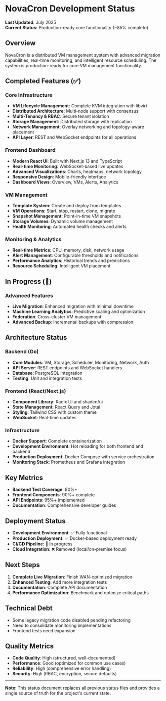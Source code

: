 # NovaCron Development Status

**Last Updated:** July 2025  
**Current Status:** Production-ready core functionality (~85% complete)

## Overview

NovaCron is a distributed VM management system with advanced migration capabilities, real-time monitoring, and intelligent resource scheduling. The system is production-ready for core VM management functionality.

## Completed Features (✅)

### Core Infrastructure
- **VM Lifecycle Management**: Complete KVM integration with libvirt
- **Distributed Architecture**: Multi-node support with consensus
- **Multi-Tenancy & RBAC**: Secure tenant isolation
- **Storage Management**: Distributed storage with replication
- **Network Management**: Overlay networking and topology-aware placement
- **API Layer**: REST and WebSocket endpoints for all operations

### Frontend Dashboard
- **Modern React UI**: Built with Next.js 13 and TypeScript
- **Real-time Monitoring**: WebSocket-based live updates
- **Advanced Visualizations**: Charts, heatmaps, network topology
- **Responsive Design**: Mobile-friendly interface
- **Dashboard Views**: Overview, VMs, Alerts, Analytics

### VM Management
- **Template System**: Create and deploy from templates
- **VM Operations**: Start, stop, restart, clone, migrate
- **Snapshot Management**: Point-in-time VM snapshots
- **Storage Volumes**: Dynamic volume management
- **Health Monitoring**: Automated health checks and alerts

### Monitoring & Analytics
- **Real-time Metrics**: CPU, memory, disk, network usage
- **Alert Management**: Configurable thresholds and notifications
- **Performance Analytics**: Historical trends and predictions
- **Resource Scheduling**: Intelligent VM placement

## In Progress (🔄)

### Advanced Features
- **Live Migration**: Enhanced migration with minimal downtime
- **Machine Learning Analytics**: Predictive scaling and optimization
- **Federation**: Cross-cluster VM management
- **Advanced Backup**: Incremental backups with compression

## Architecture Status

### Backend (Go)
- **Core Modules**: VM, Storage, Scheduler, Monitoring, Network, Auth
- **API Server**: REST endpoints and WebSocket handlers
- **Database**: PostgreSQL integration
- **Testing**: Unit and integration tests

### Frontend (React/Next.js)
- **Component Library**: Radix UI and shadcn/ui
- **State Management**: React Query and Jotai
- **Styling**: Tailwind CSS with custom theme
- **WebSocket**: Real-time updates

### Infrastructure
- **Docker Support**: Complete containerization
- **Development Environment**: Hot reloading for both frontend and backend
- **Production Deployment**: Docker Compose with service orchestration
- **Monitoring Stack**: Prometheus and Grafana integration

## Key Metrics

- **Backend Test Coverage**: 80%+
- **Frontend Components**: 90%+ complete
- **API Endpoints**: 95%+ implemented
- **Documentation**: Comprehensive developer guides

## Deployment Status

- **Development Environment**: ✅ Fully functional
- **Production Deployment**: ✅ Docker-based deployment ready
- **CI/CD Pipeline**: 🔄 In progress
- **Cloud Integration**: ❌ Removed (local/on-premise focus)

## Next Steps

1. **Complete Live Migration**: Finish WAN-optimized migration
2. **Enhanced Testing**: Add more integration tests
3. **Documentation**: Complete API documentation
4. **Performance Optimization**: Benchmark and optimize critical paths

## Technical Debt

- Some legacy migration code disabled pending refactoring
- Need to consolidate monitoring implementations
- Frontend tests need expansion

## Quality Metrics

- **Code Quality**: High (structured, well-documented)
- **Performance**: Good (optimized for common use cases)
- **Reliability**: High (comprehensive error handling)
- **Security**: High (RBAC, encryption, secure defaults)

---

**Note**: This status document replaces all previous status files and provides a single source of truth for the project's current state.